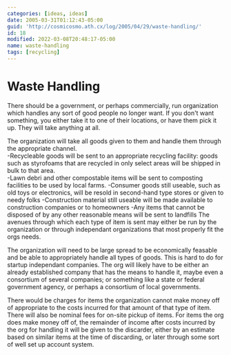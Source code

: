 ```yaml
---
categories: [ideas, ideas]
date: 2005-03-31T01:12:43-05:00
guid: 'http://cosmicosmo.ath.cx/log/2005/04/29/waste-handling/'
id: 18
modified: 2022-03-08T20:48:17-05:00
name: waste-handling
tags: [recycling]
---
```


Waste Handling
==============

There should be a government, or perhaps commercially, run organization which handles any sort of good people no longer want.  If you don't want something, you either take it to one of their locations, or have them pick it up.  They will take anything at all.

The organization will take all goods given to them and handle them through the appropriate channel.  
-Recycleable goods will be sent to an appropriate recycling facility: goods such as styrofoams that are recycled in only select areas will be shipped in bulk to that area.  
-Lawn debri and other compostable items will be sent to composting facilities to be used by local farms.
-Consumer goods still useable, such as old toys or electronics, will be resold in second-hand type stores or given to needy folks
-Construction material still useable will be made available to construction companies or to homeowners
-Any items that cannot be disposed of by any other reasonable means will be sent to landfills
The avenues through which each type of item is sent may either be run by the organization or through independant organizations that most properly fit the orgs needs.

The organization will need to be large spread to be economically feasable and be able to appropriately handle all types of goods.  This is hard to do for startup independant companies.  The org will likely have to be either an already established company that has the means to handle it, maybe even a consortium of several companies; or something like a state or federal government agency, or perhaps a consortium of local governments.

There would be charges for items the organization cannot make money off of appropriate to the costs incurred for that amount of that type of item.  There will also be nominal fees for on-site pickup of items.  For items the org does make money off of, the remainder of income after costs incurred by the org for handling it will be given to the discarder, either by an estimate based on similar items at the time of discarding, or later through some sort of well set up account system.
